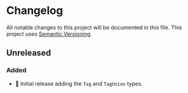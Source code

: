 # Changelog

All notable changes to this project will be documented in this file.
This project uses [Semantic Versioning](https://semver.org/spec/v2.0.0.html).

## Unreleased

### Added

- 🎉 Initial release adding the `Tag` and `TagUnion` types.

[0.1.0]: https://github.com/sunsided/just-a-tag/releases/tag/0.1.0
